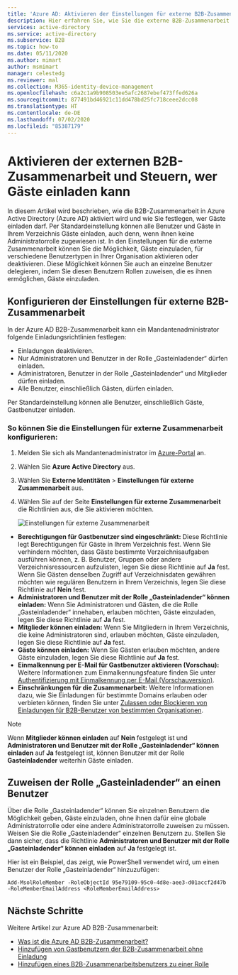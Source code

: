 ```yaml
---
title: 'Azure AD: Aktivieren der Einstellungen für externe B2B-Zusammenarbeit'
description: Hier erfahren Sie, wie Sie die externe B2B-Zusammenarbeit in Azure Active Directory aktivieren und steuern, wer Gastbenutzer einladen darf. Verwenden Sie die Rolle „Gasteinladender“, um Einladungen zu delegieren.
services: active-directory
ms.service: active-directory
ms.subservice: B2B
ms.topic: how-to
ms.date: 05/11/2020
ms.author: mimart
author: msmimart
manager: celestedg
ms.reviewer: mal
ms.collection: M365-identity-device-management
ms.openlocfilehash: c6a2c1a9b908503ee5afc2687ebef473ffed626a
ms.sourcegitcommit: 877491bd46921c11dd478bd25fc718ceee2dcc08
ms.translationtype: HT
ms.contentlocale: de-DE
ms.lasthandoff: 07/02/2020
ms.locfileid: "85387179"
---
```

# <a name="enable-b2b-external-collaboration-and-manage-who-can-invite-guests"></a>Aktivieren der externen B2B-Zusammenarbeit und Steuern, wer Gäste einladen kann

In diesem Artikel wird beschrieben, wie die B2B-Zusammenarbeit in Azure Active Directory (Azure AD) aktiviert wird und wie Sie festlegen, wer Gäste einladen darf. Per Standardeinstellung können alle Benutzer und Gäste in Ihrem Verzeichnis Gäste einladen, auch denn, wenn ihnen keine Administratorrolle zugewiesen ist. In den Einstellungen für die externe Zusammenarbeit können Sie die Möglichkeit, Gäste einzuladen, für verschiedene Benutzertypen in Ihrer Organisation aktivieren oder deaktivieren. Diese Möglichkeit können Sie auch an einzelne Benutzer delegieren, indem Sie diesen Benutzern Rollen zuweisen, die es ihnen ermöglichen, Gäste einzuladen.

## <a name="configure-b2b-external-collaboration-settings"></a>Konfigurieren der Einstellungen für externe B2B-Zusammenarbeit

In der Azure AD B2B-Zusammenarbeit kann ein Mandantenadministrator folgende Einladungsrichtlinien festlegen:

- Einladungen deaktivieren.
- Nur Administratoren und Benutzer in der Rolle „Gasteinladender“ dürfen einladen.
- Administratoren, Benutzer in der Rolle „Gasteinladender“ und Mitglieder dürfen einladen.
- Alle Benutzer, einschließlich Gästen, dürfen einladen.

Per Standardeinstellung können alle Benutzer, einschließlich Gäste, Gastbenutzer einladen.

### <a name="to-configure-external-collaboration-settings"></a>So können Sie die Einstellungen für externe Zusammenarbeit konfigurieren:

1. Melden Sie sich als Mandantenadministrator im [Azure-Portal](https://portal.azure.com) an.
2. Wählen Sie **Azure Active Directory** aus.
3. Wählen Sie **Externe Identitäten** > **Einstellungen für externe Zusammenarbeit** aus.
6. Wählen Sie auf der Seite **Einstellungen für externe Zusammenarbeit** die Richtlinien aus, die Sie aktivieren möchten.

   ![Einstellungen für externe Zusammenarbeit](./media/delegate-invitations/control-who-to-invite.png)

  - **Berechtigungen für Gastbenutzer sind eingeschränkt:** Diese Richtlinie legt Berechtigungen für Gäste in Ihrem Verzeichnis fest. Wenn Sie verhindern möchten, dass Gäste bestimmte Verzeichnisaufgaben ausführen können, z. B. Benutzer, Gruppen oder andere Verzeichnisressourcen aufzulisten, legen Sie diese Richtlinie auf **Ja** fest. Wenn Sie Gästen denselben Zugriff auf Verzeichnisdaten gewähren möchten wie regulären Benutzern in Ihrem Verzeichnis, legen Sie diese Richtlinie auf **Nein** fest.
   - **Administratoren und Benutzer mit der Rolle „Gasteinladender“ können einladen:** Wenn Sie Administratoren und Gästen, die die Rolle „Gasteinladender“ innehaben, erlauben möchten, Gäste einzuladen, legen Sie diese Richtlinie auf **Ja** fest.
   - **Mitglieder können einladen:** Wenn Sie Mitgliedern in Ihrem Verzeichnis, die keine Administratoren sind, erlauben möchten, Gäste einzuladen, legen Sie diese Richtlinie auf **Ja** fest.
   - **Gäste können einladen:** Wenn Sie Gästen erlauben möchten, andere Gäste einzuladen, legen Sie diese Richtlinie auf **Ja** fest.
   - **Einmalkennung per E-Mail für Gastbenutzer aktivieren (Vorschau):** Weitere Informationen zum Einmalkennungsfeature finden Sie unter [Authentifizierung mit Einmalkennung per E-Mail (Vorschauversion)](one-time-passcode.md).
   - **Einschränkungen für die Zusammenarbeit:** Weitere Informationen dazu, wie Sie Einladungen für bestimmte Domains erlauben oder verbieten können, finden Sie unter [Zulassen oder Blockieren von Einladungen für B2B-Benutzer von bestimmten Organisationen](allow-deny-list.md).
   
   > [!NOTE]
   > Wenn **Mitglieder können einladen** auf **Nein** festgelegt ist und **Administratoren und Benutzer mit der Rolle „Gasteinladender“ können einladen** auf **Ja** festgelegt ist, können Benutzer mit der Rolle **Gasteinladender** weiterhin Gäste einladen.

## <a name="assign-the-guest-inviter-role-to-a-user"></a>Zuweisen der Rolle „Gasteinladender“ an einen Benutzer

Über die Rolle „Gasteinladender“ können Sie einzelnen Benutzern die Möglichkeit geben, Gäste einzuladen, ohne ihnen dafür eine globale Administratorrolle oder eine andere Administratorrolle zuweisen zu müssen. Weisen Sie die Rolle „Gasteinladender“ einzelnen Benutzern zu. Stellen Sie dann sicher, dass die Richtlinie **Administratoren und Benutzer mit der Rolle „Gasteinladender“ können einladen** auf **Ja** festgelegt ist.

Hier ist ein Beispiel, das zeigt, wie PowerShell verwendet wird, um einen Benutzer der Rolle „Gasteinladender“ hinzuzufügen:

```
Add-MsolRoleMember -RoleObjectId 95e79109-95c0-4d8e-aee3-d01accf2d47b -RoleMemberEmailAddress <RoleMemberEmailAddress>
```

## <a name="next-steps"></a>Nächste Schritte

Weitere Artikel zur Azure AD B2B-Zusammenarbeit:

- [Was ist die Azure AD B2B-Zusammenarbeit?](what-is-b2b.md)
- [Hinzufügen von Gastbenutzern der B2B-Zusammenarbeit ohne Einladung](add-user-without-invite.md)
- [Hinzufügen eines B2B-Zusammenarbeitsbenutzers zu einer Rolle](add-guest-to-role.md)

